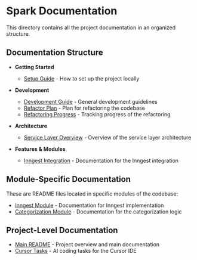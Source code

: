 # Spark Documentation

This directory contains all the project documentation in an organized structure.

## Documentation Structure

- **Getting Started**
  - [Setup Guide](getting-started/SETUP.md) - How to set up the project locally

- **Development**
  - [Development Guide](development/DEVELOPMENT.md) - General development guidelines
  - [Refactor Plan](development/REFACTOR-PLAN.md) - Plan for refactoring the codebase
  - [Refactoring Progress](development/REFACTORING-PROGRESS.md) - Tracking progress of the refactoring

- **Architecture**
  - [Service Layer Overview](architecture/SERVICE-LAYER-OVERVIEW.md) - Overview of the service layer architecture

- **Features & Modules**
  - [Inngest Integration](INNGEST.md) - Documentation for the Inngest integration

## Module-Specific Documentation

These are README files located in specific modules of the codebase:

- [Inngest Module](../src/inngest/README.md) - Documentation for Inngest implementation
- [Categorization Module](../src/lib/categorization/README.md) - Documentation for the categorization logic

## Project-Level Documentation

- [Main README](../README.md) - Project overview and main documentation
- [Cursor Tasks](../.cursor-tasks.md) - AI coding tasks for the Cursor IDE 